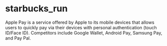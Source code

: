 # starbucks_run


Apple Pay is a service offered by Apple to its mobile devices that allows users to quickly pay via their devices with personal authentication (touch ID/Face ID). Competitors include Google Wallet, Android Pay, Samsung Pay, and Pay Pal. 